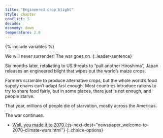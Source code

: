 ```yaml
---
title: "Engineered crop blight"
style: chapter
conflict: 5
decade: 
economy: down
temperature: 2.8
---
```


{% include variables %}

We will never surrender! The war goes on.
{:.leader-sentence}

Six months later, retaliating to US threats to “pull another Hiroshima”, Japan releases an engineered blight that wipes out the world’s maize crops.

Farmers scramble to produce alternative crops, but the whole world’s food supply chains can’t adapt fast enough. Most countries introduce rations to try to share food fairly, but in some places, there just is not enough, and people starve.

That year, millions of people die of starvation, mostly across the Americas.

The war continues.

- [Well, you made it to 2070.](part-page_2070.html){:js-next-dest="newspaper_welcome-to-2070-climate-wars.html"}
{:.choice-options}
